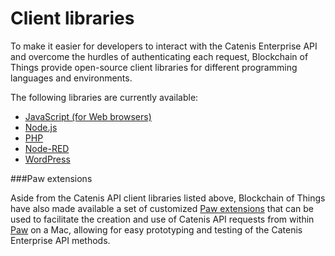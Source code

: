 # Client libraries

To make it easier for developers to interact with the Catenis Enterprise API and overcome the hurdles of authenticating each request, Blockchain of Things provide open-source client libraries for different programming languages and environments.

The following libraries are currently available:

* [JavaScript (for Web browsers)](https://github.com/blockchainofthings/CatenisAPIClientJS)
* [Node.js](https://github.com/blockchainofthings/CatenisAPIClientNodeJS)
* [PHP](https://github.com/blockchainofthings/CatenisAPIClientPHP)
* [Node-RED](https://github.com/blockchainofthings/CatenisAPINodeRed)
* [WordPress](https://github.com/blockchainofthings/CatenisAPIClientWPPlugin)

###Paw extensions

Aside from the Catenis API client libraries listed above, Blockchain of Things have also made available a set of customized [Paw extensions](https://paw.cloud/extensions?q=Catenis) that can be used to facilitate the creation and use of Catenis API requests from within [Paw](https://paw.cloud) on a Mac, allowing for easy prototyping and testing of the Catenis Enterprise API methods.

